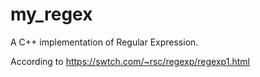 # my_regex
A C++ implementation of Regular Expression.

According to https://swtch.com/~rsc/regexp/regexp1.html
